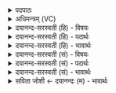 <details><summary>पदपाठः</summary>

आ। मा॒। वाज॑स्य। प्र॒स॒व इति॑ प्रऽस॒वः। ज॒ग॒म्या॒त्। आ। इ॒मेऽइती॒मे। द्यावा॑पृथि॒वीऽइति॒ द्यावा॑पृथि॒वी। वि॒श्वरू॑पे॒ऽइति॑ वि॒श्वऽरू॑पे। आ। मा॒। ग॒न्ता॒म्। पि॒तरा॑मा॒तरा॑। च॒। आ। मा॒। सोमः॑। अ॒मृ॒त॒त्वेनेत्य॑मृ॒तऽत्वेन॑। ग॒म्या॒त्। वाजि॑नः। वा॒ज॒जित॒ इति॑ वाजऽजितः। वाज॑म्। स॒सृ॒वाꣳस॒ इति॑ ससृ॒वाꣳसः॑। बृह॒स्पतेः॑। भा॒गम्। अव॑। जि॒घ्र॒त॒। नि॒मृ॒जा॒ना इति॑ निऽमृजा॒नाः। १९।
</details>

<details><summary>अधिमन्त्रम् (VC)</summary>

- प्रजापतिर्देवता
- वसिष्ठ ऋषिः
- निचृद् धृतिः
- ऋषभः
</details>

<details><summary>दयानन्द-सरस्वती (हि) - विषयः</summary>

मनुष्यों को धर्माचरण से किस-किस पदार्थ की इच्छा करनी चाहिये, इस विषय का उपदेश अगले मन्त्र में किया है ॥
</details>

<details><summary>दयानन्द-सरस्वती (हि) - पदार्थः</summary>

पदार्थान्वयभाषाः -  हे पूर्वोक्त विद्वान् लोगो ! जिन आप लोगों के सहाय से (वाजस्य) वेदादि शास्त्रों के अर्थों के बोधों का (प्रसवः) सुन्दर ऐश्वर्य्य (मा) मुझ को (जगम्यात्) शीघ्र प्राप्त होवे (इमे) ये (विश्वरूपे) सब रूप विषयों के सम्बन्धी (द्यावापृथिवी) प्रकाश और भूमि का राज्य (च) और (अमृतत्वेन) सब रोगों की निवृत्तिकारक गुण के साथ (सोमः) सोमवल्ली आदि ओषधि विज्ञान मुझको प्राप्त हो और (पितरामातरा) विद्यायुक्त पिता-माता मुझको (आगन्ताम्) प्राप्त होवें, वे आप (वाजिनः) प्रशंसित बलवान् (वाजजितः) सङ्ग्राम के जीतनेवाले (वाजम्) सङ्ग्राम को प्राप्त होते हुए (निमृजानाः) निरन्तर शुद्ध हुए तुम लोग (बृहस्पतेः) बड़ी सेना के स्वामी के (भागम्) सेवने योग्य भाग को (अवजिघ्रत) निरन्तर प्राप्त होओ ॥१९॥
</details>

<details><summary>दयानन्द-सरस्वती (हि) - भावार्थः</summary>

भावार्थभाषाः -  जो मनुष्य विद्वान् के साथ विद्या और उत्तम शिक्षा को प्राप्त हो के धर्म का आचरण करते हैं, उन को इस लोक और परलोक में परमैश्वर्य का साधक राज्य, विद्वान् माता-पिता और नीरोगता प्राप्त होती है। जो पुरुष विद्वानों का सेवन करते हैं, वे शरीर और आत्मा की शुद्धि को प्राप्त हुए सब सुखों को भोगते हैं। इससे विरुद्ध चलनेहारे नहीं ॥१९॥
</details>

<details><summary>दयानन्द-सरस्वती (सं) - विषयः</summary>

मनुष्यैर्धर्माचरणेन किं किमेष्टव्यमित्याह ॥
</details>

<details><summary>दयानन्द-सरस्वती (सं) - पदार्थः</summary>

पदार्थान्वयभाषाः -  हे पूर्वोक्ता विद्वांसः ! येषां भवतां सहायेन वाजस्य प्रसवो मा जगम्यात् समन्तात् प्राप्नुयादिमे विश्वरूपे द्यावापृथिवी चामृतत्वेन सोमो गम्यात्। पितरामातरा चागन्ताम् ॥ ते वाजिनो वाजजितो वाजं ससृवांसो निमृजानाः सन्तो यूयं बृहपस्तेर्भागमवजिघ्रत ॥१९॥
</details>

<details><summary>दयानन्द-सरस्वती (सं) - भावार्थः</summary>

भावार्थभाषाः -  ये मनुष्या विद्वत्सङ्गेन विद्यासुशिक्षे प्राप्य धर्ममाचरन्ति, तानिहामुत्र परमैश्वर्य्यसाधकं राज्यम्, विद्वांसौ मातापितरौ, रोगराहित्यं च प्राप्नोति। ये विदुषां सेवनं कुर्वन्ति, ते शरीरात्मबलं प्राप्ताः सन्तः सर्वाणि सुखानि प्राप्नुवन्ति, नातो विरुद्धाचरणा एतत्सर्वमाप्तुं शक्नुवन्ति ॥१९॥
</details>

<details><summary>सविता जोशी ← दयानन्दः (म) - भावार्थः</summary>

भावार्थभाषाः -  जी माणसे विद्वानांच्या संगतीने विद्या व उत्तम शिक्षण प्राप्त करतात व त्यानुसार धार्मिक वर्तन करतात ते इहलोकी व परलोकी महान ऐश्वर्याचे साधक बनतात व त्यांना राज्य, विद्वान माता-पिता आणि आरोग्य प्राप्त होते. जे पुरुष विद्वानांच्या संगतीत राहतात त्यांच्या शरीर व आत्म्याची शुद्धी होते व ते सुखी होतात. याविरुद्ध वागणारे सुखी होत नाहीत.
</details>